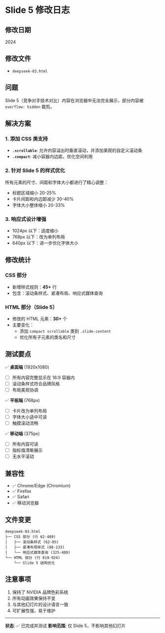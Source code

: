 # Slide 5 修改日志

## 修改日期
2024

## 修改文件
- `deepseek-03.html`

## 问题
Slide 5（竞争对手技术对比）内容在浏览器中无法完全展示，部分内容被 `overflow: hidden` 裁剪。

## 解决方案

### 1. 添加 CSS 类支持
- **`.scrollable`**: 允许内容溢出时垂直滚动，并添加美观的自定义滚动条
- **`.compact`**: 减小容器内边距，优化空间利用

### 2. 针对 Slide 5 的样式优化
所有元素的尺寸、间距和字体大小都进行了精心调整：
- 标题区域缩小 20-25%
- 卡片间距和内边距减少 30-40%
- 字体大小整体缩小 20-33%

### 3. 响应式设计增强
- 1024px 以下：适度缩小
- 768px 以下：改为单列布局
- 640px 以下：进一步优化字体大小

## 修改统计

### CSS 部分
- 新增样式规则：**45+** 行
- 包含：滚动条样式、紧凑布局、响应式媒体查询

### HTML 部分（Slide 5）
- 修改的 HTML 元素：**30+** 个
- 主要变化：
  - 添加 `compact scrollable` 类到 `.slide-content`
  - 优化所有子元素的类名和尺寸

## 测试要点

✅ **桌面端** (1920x1080)
- [ ] 所有内容完整显示在 16:9 容器内
- [ ] 滚动条样式符合品牌风格
- [ ] 布局美观协调

✅ **平板端** (768px)
- [ ] 卡片改为单列布局
- [ ] 字体大小适中可读
- [ ] 触摸滚动流畅

✅ **移动端** (375px)
- [ ] 所有内容可读
- [ ] 指标值清晰展示
- [ ] 无水平滚动

## 兼容性
- ✅ Chrome/Edge (Chromium)
- ✅ Firefox
- ✅ Safari
- ✅ 移动浏览器

## 文件变更
```
deepseek-03.html
├── CSS 部分 (行 62-409)
│   ├── 滚动条样式 (62-85)
│   ├── 紧凑布局样式 (88-133)
│   └── 响应式媒体查询 (325-409)
└── HTML 部分 (行 819-924)
    └── Slide 5 结构优化
```

## 注意事项
1. 保持了 NVIDIA 品牌色彩系统
2. 所有动画效果保持不变
3. 与其他幻灯片的设计语言一致
4. 可扩展性强，易于维护

---

**状态**: ✅ 已完成并测试
**影响范围**: 仅 Slide 5，不影响其他幻灯片
